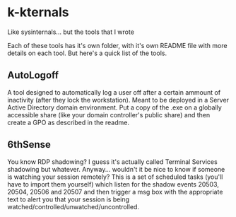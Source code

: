 # k-kternals

Like sysinternals... but the tools that I wrote

Each of these tools has it's own folder, with it's own README file with more details on each tool. But here's a quick list of the tools.

## AutoLogoff

A tool designed to automatically log a user off after a certain ammount of inactivity (after they lock the workstation). Meant to be deployed in a Server Active Directory domain environment. Put a copy of the .exe on a globally accessible share (like your domain controller's public share) and then create a GPO as described in the readme.

## 6thSense

You know RDP shadowing? I guess it's actually called Terminal Services shadowing but whatever. Anyway... wouldn't it be nice to know if someone is watching your session remotely? This is a set of scheduled tasks (you'll have to import them yourself) which listen for the shadow events 20503, 20504, 20506 and 20507 and then trigger a msg box with the appropriate text to alert you that your session is being watched/controlled/unwatched/uncontrolled.
